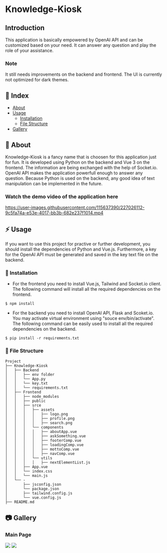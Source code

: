 # Knowledge-Kiosk
## Introduction
This application is basically empowered by OpenAI API and can be customized based on your need. It can answer any question and play the role of your assistance. 

### Note
It still needs improvements on the backend and frontend. The UI is currently not optimized for dark themes. 

## :ledger: Index

- [About](#beginner-about)
- [Usage](#zap-usage)
  - [Installation](#electric_plug-installation)
  - [File Structure](#file_folder-file-structure)
- [Gallery](#camera-gallery)


##  :beginner: About
Knowledge-Kiosk is a fancy name that is choosen for this application just for fun. It is developed using Python on the backend and Vue 3 on the frontend. The information are being exchanged with the help of Socket.io. OpenAI API makes the application powerfull enough to answer any question. Because Python is used on the backend, any good idea of text manipulation can be implemented in the future.

### Watch the demo video of the application here
https://user-images.githubusercontent.com/115637390/227026112-9c5fa74a-e53e-4017-bb3b-682e237f1014.mp4


## :zap: Usage
If you want to use this project for practive or further development, you should install the dependencies of Python and Vue.js. Furthermore, a key for the OpenAI API must be generated and saved in the key text file on the backend. 

###  :electric_plug: Installation
- For the frontend you need to install Vue.js, Tailwind and Socket.io client. The following command will install all the required dependencies on the frontend. 
```
$ npm install 
```
- For the backend you need to install OpenAI API, Flask and Scoket.io. You may activate virtual environment using "souce env/bin/activate". The following command can be easily used to install all the required dependencies on the backend.
```
$ pip install -r requirements.txt
```


###  :file_folder: File Structure


```
Project
├── Knowledge-Kiosk
│   ├── Backend
│   │   ├── env folder
│   │   └── App.py
│   │   └── key.txt
│   │   └── requirements.txt
│   ├── Frontend
│   │   ├── node_modules
│   │   ├── public
│   │   ├── srce
│   │   │   ├── assets
│   │   │   │   ├── logo.png
│   │   │   │   ├── profile.png
│   │   │   │   ├── search.png
│   │   │   └── components
│   │   │   │   ├── aboutApp.vue
│   │   │   │   ├── askSomething.vue
│   │   │   │   ├── footerComp.vue
│   │   │   │   ├── loadingComp.vue
│   │   │   │   ├── mottoComp.vue
│   │   │   │   ├── navComp.vue
│   │   │   └── utils
│   │   │   │   ├── nextElementList.js
│   │   ├── App.vue
│   │   └── index.css
│   │   └── main.js
│   └── -
│       ├── jsconfig.json
│       └── package.json
│       ├── tailwind.config.js
│       └── vue.config.js
├── README.md

```

##  :camera: Gallery
### Main Page
<img src="https://user-images.githubusercontent.com/115637390/226377768-d0a9523f-0198-4142-9de0-0bafa4413b22.png" />

<img src="https://user-images.githubusercontent.com/115637390/226379168-73334156-2206-4286-9db1-aaadc0d98949.png" />
